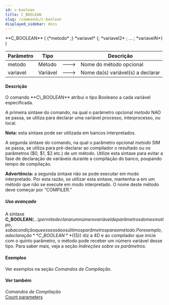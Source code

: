 ```yaml
---
id: c-boolean
title: C_BOOLEAN
slug: /commands/c-boolean
displayed_sidebar: docs
---
```


<!--REF #_command_.C_BOOLEAN.Syntax-->**C_BOOLEAN** ( {*metodo* ;} *variavel* {; *variavel2* ; ... ; *variavelN*} )<!-- END REF-->
<!--REF #_command_.C_BOOLEAN.Params-->
| Parâmetro | Tipo |  | Descrição |
| --- | --- | --- | --- |
| metodo | Método | &#x1F852; | Nome do método opcional |
| variavel | Variável | &#x1F852; | Nome da(s) variável(s) a declarar |

<!-- END REF-->

#### Descrição 

<!--REF #_command_.C_BOOLEAN.Summary-->O comando **C\_BOOLEAN** atribui o tipo Booleano a cada variável especificada.<!-- END REF-->

A primeira sintaxe do comando, na qual o parâmetro opcional *metodo* NAO se passa, se utiliza para declarar uma variável processo, interprocesso, ou local. 

**Nota:** esta sintaxe pode ser utilizada em bancos interpretados.

A segunda sintaxe do comando, na qual o parâmetro opcional *metodo* SIM se passa, se utiliza para pré-declarar ao compilador o resultado ou os parâmetros ($0, $1, $2 etc.) de um método. Utilize esta sintaxe para evitar a fase de declaração de variáveis durante a compilação do banco, poupando tempo de compilação.

**Advertência:** a segunda sintaxe não se pode executar em modo interpretado. Por esta razão, se utilizar esta sintaxe, mantenha-a em um método que não se execute em modo interpretado. O nome deste método deve começar por “COMPILER.” 

##### Uso avançado 

A sintaxe **C\_BOOLEAN**(${...}) permite declarar um número variável de parâmetros do mesmo tipo, sob a condição que esses são os últimos parâmetros par ao método. Por exemplo, a declaração **C\_BOOLEAN**(${5}) diz a 4D e ao compilador que inicie com o quinto parâmetro, o método pode receber um número variável desse tipo. Para saber mais, veja a seção *Indireções sobre os parâmetros*.

#### Exemplos 

Ver exemplos na seção *Comandos de Compilação*.

#### Ver também 

*Comandos de Compilação*  
[Count parameters](count-parameters.md)  